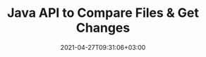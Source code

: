 ---
############################# Static ############################
layout: "product"
date: 2021-04-27T09:31:06+03:00
draft: false

product: "Comparison"
product_tag: "comparison"
platform: "Java"
platform_tag: "java"

############################# Head ############################
head_title: "Java Document Comparison API | Compare Text & Style of PDF Word Excel HTML"
head_description: "Java Document Comparison API to compare & merge Word Excel PPTX OpenOffice, Web, PDF, AutoCAD & other file formats. Compare documents with track changes."

############################# Header ############################
title: "Java API to Compare Files & Get Changes"
description: "Create Java applications to effectively compare files content for differences in all standard document and image file formats."
button:
    enable: true
    icon: "fas fa-arrow-down"
    label: "Download Free Trial"
    link: "https://downloads.groupdocs.com/comparison/java"

############################# SubMenu ############################
submenu:
    enable: true
    
    left:
        img_alt: "GroupDocs.Comparison for Java"
        image: "https://www.groupdocs.cloud/templates/groupdocs/images/product-logos/groupdocs-comparison-java.png"
        product: "GroupDocs.Comparison"
        platform: "Java"

    middle:
        button:
            # button loop
            - link: "#overview"
              text: "Overview"

            # button loop
            - link: "#features"
              text: "Features"

            # button loop
            - link: "#support"
              text: "Support"

            # button loop
            - link: "https://products.groupdocs.app/comparison"
              text: "Live Demo"

            # button loop
            - link: "https://purchase.groupdocs.com/pricing/comparison/java"
              text: "Pricing"

    right:
        link_download: "https://downloads.groupdocs.com/comparison"
        link_learn: "https://docs.groupdocs.com/comparison/java/"
        link_buy: "https://purchase.groupdocs.com"

############################# Overview ############################
overview:
    enable: true
    content: |
      GroupDocs.Comparison for Java is the most flexible and easy-to-use API to help you develop document comparison applications in the Java environment. The difference checker and document merge API allow you to detect changes and differences in content as well as in text style between similar document formats. It supports comparison of all standard document formats, such as PDF, HTML, Microsoft Office Word, Excel spreadsheets, PowerPoint presentations, Outlook emails, Visio diagrams, OpenDocument, AutoCAD and images. With Change Tracking, the result of differences between the source and target document will be presented in a comprehensive comparison document. The comparison can be performed to detect changes in the content of words, paragraphs, tables or diagrams and their styles, and will provide you with a comparison document that lists a summary of the differences, their number and type belonging. GroupDocs.Comparison for Java can easily extract basic information about the source document, compare and save simple, password-protected and encrypted documents of various formats through a file or data stream. There is plenty of documentation on how to use the Comparison library on various platforms with code examples, so you don't have to think hard about how to include the GroupDocs.Comparison for Java API in your application.
        
      GroupDocs.Comparison for Java does not require any external software to be installed in the system. It is compatible with all versions of Java and supports popular operating systems (Windows, Linux, MacOS) capable of running Java runtime environment.
    tabs:
      enable: true
      
      ## TAB ONE ##
      tab_one:
        description: |
          Following is an overview of GroupDocs.Comparison for Java:
      
        right:
          enable: true
          icon: "fab fa-html5"
          title: "Overview"
          content: |
            * Compare Contents & Styles
            * Get Comparison Summary
            * Accept/Reject Changes in Word
            * Merge & Compare 3 Word Files
            * Support for Streams
            * File Type Detection via Stream
            * Compare Protected Files
            * Compare Encrypted Files
            * Save Comparison as Image
            * Compare Specific Page in Word
            * Compare Watermark in PDF
            * Apply/Discard Changes
      
      ## TAB TWO ##
      tab_two:
        description: |
          GroupDocs.Comparison for Java supports all popular [document file formats](https://docs.groupdocs.com/comparison/java/supported-document-formats/) including: Microsoft Office, images, diagrams and many others.
        left:
          enable: true
          table:
            # table loop
            - title: "Microsoft Office"
              content: |
                * **Word:** [DOC](https://products.groupdocs.com/comparison/java/doc/), [DOCX](https://products.groupdocs.com/comparison/java/docx/), [DOCM](https://products.groupdocs.com/comparison/java/docm/), [DOT](https://products.groupdocs.com/comparison/java/dot/), [DOTX](https://products.groupdocs.com/comparison/java/dotx/), [DOTM](https://products.groupdocs.com/comparison/java/dotm/), [RTF](https://products.groupdocs.com/comparison/java/rtf/), [TXT](https://products.groupdocs.com/comparison/java/txt/)
                * **Excel:** [XLS](https://products.groupdocs.com/comparison/java/xls/), [XLSX](https://products.groupdocs.com/comparison/java/xlsx/), [XLSM](https://products.groupdocs.com/comparison/java/xlsm/), [XLSB](https://products.groupdocs.com/comparison/java/xlsb/), [XLTM](https://products.groupdocs.com/comparison/java/xltm/), [XLT](https://products.groupdocs.com/comparison/java/xlt/), [XLTM](https://products.groupdocs.com/comparison/java/xltm/), [XLTX](https://products.groupdocs.com/comparison/java/xltx/), [XLAM](https://products.groupdocs.com/comparison/java/xlam/), [SXC](https://products.groupdocs.com/comparison/java/sxc/), [SpreadsheetML](https://products.groupdocs.com/comparison/java/xml/)
                * **PowerPoint:** [PPT](https://products.groupdocs.com/comparison/java/ppt/), [PPTX](https://products.groupdocs.com/comparison/java/pptx/), [PPS](https://products.groupdocs.com/comparison/java/pps/), [PPSX](https://products.groupdocs.com/comparison/java/ppsx/), [PPSM](https://products.groupdocs.com/comparison/java/ppsm/), [POT](https://products.groupdocs.com/comparison/java/pot/), [POTM](https://products.groupdocs.com/comparison/java/potm/), [POTX](https://products.groupdocs.com/comparison/java/potx/), [PPTM](https://products.groupdocs.com/comparison/java/pptm/)
                * **Visio:** [VSD](https://products.groupdocs.com/comparison/java/vsd/), [VDX](https://products.groupdocs.com/comparison/java/vdx/), [VSS](https://products.groupdocs.com/comparison/java/vss/), [VSSX](https://products.groupdocs.com/comparison/java/vssx/), [VSX](https://products.groupdocs.com/comparison/java/vsx/), [VST](https://products.groupdocs.com/comparison/java/vst/), [VSTX](https://products.groupdocs.com/comparison/java/vstx/), [VTX](https://products.groupdocs.com/comparison/java/vtx/), [VSDX](https://products.groupdocs.com/comparison/java/vsdx/), [VDW](https://products.groupdocs.com/comparison/java/vdw/), [VSTM](https://products.groupdocs.com/comparison/java/vstm/), [VSSM](https://products.groupdocs.com/comparison/java/vssm/), [VSDM](https://products.groupdocs.com/comparison/java/vsdm/)
                * **Outlook:** [MSG](https://products.groupdocs.com/comparison/java/msg/), [EML](https://products.groupdocs.com/comparison/java/eml/), [EMLX](https://products.groupdocs.com/comparison/java/emlx/), [PST](https://products.groupdocs.com/comparison/java/pst/), [OST](https://products.groupdocs.com/comparison/java/ost/)
                * **OneNote:** [ONE](https://products.groupdocs.com/comparison/java/one/)

        right:
          enable: true
          table:
            # table loop
            - title: "Other Formats"
              content: |
                * **Programming Languages**: [CS](https://products.groupdocs.com/comparison/java/cs/), [Java](https://products.groupdocs.com/comparison/java/java/), [CPP](https://products.groupdocs.com/comparison/java/cpp/), [JS](https://products.groupdocs.com/comparison/java/js/), [PY](https://products.groupdocs.com/comparison/java/py/), [RB](https://products.groupdocs.com/comparison/java/rb/), [PL](https://products.groupdocs.com/comparison/java/pl/), [ASM](https://products.groupdocs.com/comparison/java/asm/), [GROOVY](https://products.groupdocs.com/comparison/java/groovy/), [JSON](https://products.groupdocs.com/comparison/java/json/), [PHP](https://products.groupdocs.com/comparison/java/php/), [SQL](https://products.groupdocs.com/comparison/java/sql/), [LOG](https://products.groupdocs.com/comparison/java/log/), [DIFF](https://products.groupdocs.com/comparison/java/diff/), [LESS](https://products.groupdocs.com/comparison/java/less/), [SCALA](https://products.groupdocs.com/comparison/java/scala/)
                * **OpenDocument**: [ODT](https://products.groupdocs.com/comparison/java/odt/), [OTT](https://products.groupdocs.com/comparison/java/ott/), [ODS](https://products.groupdocs.com/comparison/java/ods/), [ODP](https://products.groupdocs.com/comparison/java/odp/), [OTP](https://products.groupdocs.com/comparison/java/otp/)
                * **Portable**: [PDF](https://products.groupdocs.com/comparison/java/pdf/), [MOBI](https://products.groupdocs.com/comparison/java/mobi/)
                * **AutoCAD**: [DXF](https://products.groupdocs.com/comparison/java/dxf/), [DWG](https://products.groupdocs.com/comparison/java/dwg/)
                * **Email**: [EML](https://products.groupdocs.com/comparison/java/eml/), [EMLX](https://products.groupdocs.com/comparison/java/emlx/), [MSG](https://products.groupdocs.com/comparison/java/msg/)
                * **Images**: [JPEG](https://products.groupdocs.com/comparison/java/jpeg/), [BMP](https://products.groupdocs.com/comparison/java/bmp/), [PNG](https://products.groupdocs.com/comparison/java/png/), [GIF](https://products.groupdocs.com/comparison/java/gif/), [DCM](https://products.groupdocs.com/comparison/java/dcm/), [DICOM](https://products.groupdocs.com/comparison/java/dicom/), [DjVu](https://products.groupdocs.com/comparison/java/djvu/)
                * **Web**: [HTM](https://products.groupdocs.com/comparison/java/htm/), [HTML](https://products.groupdocs.com/comparison/java/html/), [MHTML](https://products.groupdocs.com/comparison/java/mhtml/)
                * **Text**: [TXT](https://products.groupdocs.com/comparison/java/txt/)

      ## TAB THREE ##
      tab_three:
        description: |
          GroupDocs.Comparison for Java supports following Operating Systems, Frameworks & Package Managers:
      
        left:
          enable: true
          table:
            # table loop
            - icon: "fab fa-windows"
              title: "Operating Systems"
              content: |
                * Microsoft Windows Desktop
                * Microsoft Windows Server
                * Linux
                * MacOS

            # table loop
            - icon: "fas fa-code"
              title: "Supported Frameworks"
              content: |
                * Java 7 (1.7) and above

        right:
          enable: true
          table:
            # table loop
            - icon: "fas fa-cogs"
              title: "Development Environments"
              content: |
                * NetBeans
                * IntelliJ IDEA
                * Eclipse
            # table loop
            - icon: "fas fa-tools"
              title: "Build Automation Tool"
              content: |
                * Maven

############################# Features ############################
features:
    enable: true
    title: "GroupDocs.Comparison for Java Features"

    feature:
      # feature loop
      - icon: "fas fa-copy"
        content: "[Compare and Identify Changes in both Content & Text Style](https://docs.groupdocs.com/comparison/java/compare-documents/)"

      # feature loop
      - icon: "fas fa-eye"
        content: "[Save Summarized Comparison List about Compared Documents](https://docs.groupdocs.com/comparison/java/get-extended-information-on-the-summary-page/)"

      # feature loop
      - icon: "fas fa-bolt"
        content: "[Compare Specific Pages of Word Documents](https://docs.groupdocs.com/comparison/java/accept-or-reject-detected-changes/)"
      
      # feature loop
      - icon: "fas fa-file-powerpoint"
        content: "[Merge up to 3 Microsoft Word Files to Compare with Support for “Track Changes”](https://docs.groupdocs.com/comparison/java/compare-multiple-documents-with-specific-compare-settings/)"

      # feature loop
      - icon: "fas fa-code"
        content: "[Easily Spot which Changes are coming from which Document during Comparison](https://docs.groupdocs.com/comparison/java/get-list-of-changes/)"

      # feature loop
      - icon: "fas fa-cloud"
        content: "[Support to Read Source Documents and Send Resultant Document via Streams](https://docs.groupdocs.com/comparison/java/load-file-from-stream/)"

      # feature loop
      - icon: "fas fa-remove-format"
        content: "[Detect Type of File Format while Fetching from Stream](https://docs.groupdocs.com/comparison/java/get-file-info/)"

      # feature loop
      - icon: "fas fa-comment-slash"
        content: "[Compare Documents Protected by Password](https://docs.groupdocs.com/comparison/java/load-password-protected-documents/)"

      # feature loop
      - icon: "fas fa-location-arrow"
        content: "[Save Comparison Result as Image](https://docs.groupdocs.com/comparison/java/generate-document-pages-preview/)"

      # feature loop
      - icon: "fas fa-border-all"
        content: "[Compare Different File Formats as Image](https://docs.groupdocs.com/comparison/java/generate-document-pages-preview/)"

      # feature loop
      - icon: "fas fa-wrench"
        content: "[Compare Watermarks in PDF Documents](https://docs.groupdocs.com/comparison/java/how-to-spot-photos-differences-in-java-or-kotlin/)"

      # feature loop
      - icon: "fas fa-columns"
        content: "[Compare Documents from File or Stream and Send Result Document via Stream or File](https://docs.groupdocs.com/comparison/java/load-file-from-stream/)"

      # feature loop
      - icon: "fas fa-file-word"
        content: "[Accept or Discard Changes after Comparison of Word, PDF or Excel Files](https://docs.groupdocs.com/comparison/java/accept-or-reject-detected-changes/)"

      # feature loop
      - icon: "fas fa-envelope"
        content: "[Compare Encrypted Documents via File or Stream](https://docs.groupdocs.com/comparison/java/load-file-from-stream/)"

      # feature loop
      - icon: "fas fa-print"
        content: "[Metered Licensing Option for Comparison Operations](https://docs.groupdocs.com/comparison/java/evaluation-limitations-and-licensing-of-groupdocs-comparison/)"

      # feature loop
      - icon: "fas fa-file-archive"
        content: "[Highlight Text for Marked Changes when Comparing PDF, Word, Excel, PowerPoint & Note Documents](https://docs.groupdocs.com/comparison/java/customize-changes-styles/)"

      # feature loop
      - icon: "fas fa-lock"
        content: "[Calculate Correct Coordinates of Changes in PDF, PowerPoint Slides & Diagrams](https://docs.groupdocs.com/comparison/java/get-changes-coordinates/)"

      # feature loop
      - icon: "fas fa-file-code"
        content: "[Compare Multiple (more than two) PDF, Excel, OneNote, Diagram, Email, & Text Documents](https://docs.groupdocs.com/comparison/java/compare-multiple-documents/)"
      
      # feature loop
      - icon: "fas fa-fill-drip"
        content: "[Compare Header & Footer of Supported File Formats](https://docs.groupdocs.com/comparison/net/how-to-select-options-for-flexible-comparing/)"

      # feature loop
      - icon: "fas fa-file-excel"
        content: "[Compare Documents & Save Document Pages of Different Formats as Images](https://docs.groupdocs.com/comparison/java/generate-document-pages-preview/)"

    more_feature:
      # more_feature_loop
      - title: "Easily Compare Documents using Java API"
        content: |
          Through GroupDocs.Comparison for Java API you can easily compare documents of supported formats to find differences among them. Following example shows, how to compare two Microsoft Word documents using Java:
          
          ```java
          try (Comparer comparer = new Comparer("D:\\source.pdf")) {
              comparer.add("D:\\target.pdf");
              comparer.compare("D:\\result.pdf");
          }
          ```
      # more_feature_loop
      - title: "Specify Comparison Detail Level"
        content: "GroupDocs.Comparison for Java allows you to compare documents at three levels deep. You can set comparison intensity to be low (compare text word by word with accuracy for imaging grid = 50), middle (compare text character by character with accuracy for imaging grid = 100) or high (compare text character by character with accuracy for imaging grid = 150)."

      # more_feature_loop
      - title: "Compare Text Style"
        content: "Along with document content, GroupDocs.Comparison for Java API allows to compare text style as well.

        Font name, size, color, style (bold, italic, underline, small caps, and hyperlinks) and if applicable, under color can also be compared to check difference among compared documents, while words and characters are being compared.  

        For paragraph comparison, alignment, indentation (left indent, right indent), spacing (space after, space before), first line indent and line spacing can also be compared.  

        Similarly, wherever applicable, other sections of a page can also be compared through GroupDocs.Comparison for Java API. The sections include, footer distance, page margins (left, right, top, and bottom), page height, page orientation, border color and line width."

############################# Support ############################
support:
    enable: true

############################# Solutions ############################
solutions:
    enable: true
    title: "GroupDocs.Comparison offers document viewing APIs for other popular development environments"

    solution:
        # solution loop
        - img_alt: "GroupDocs.Comparison for .NET"
          image: "https://www.groupdocs.cloud/templates/groupdocs/images/product-logos/groupdocs-comparison-net.png"
          product: "GroupDocs.Comparison"
          platform: ".NET"
          link: "/comparison/net/"

############################# Back to top ###############################
back_to_top:
  enable: true
---